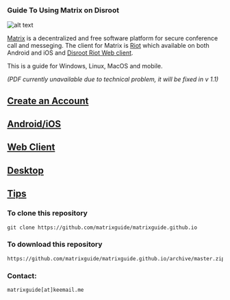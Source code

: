 ### Guide To Using Matrix on Disroot

![alt text](https://matrix.org/blog/wp-content/uploads/2015/01/logo1.png "Matrix")

[Matrix](https://matrix.org/) is a decentralized and free software platform for secure conference call and messeging. The client for Matrix is [Riot](https://riot.im/) which available on both Android and iOS and [Disroot Riot Web client](https://chat.disroot.org/).

This is a guide for Windows, Linux, MacOS and mobile.

*(PDF currently unavailable due to technical problem, it will be fixed in v 1.1)*

## [Create an Account](user.md)
## [Android/iOS](mobile.md)
## [Web Client](web.md)
## [Desktop](desktop.md)
## [Tips](tips.md)

### To clone this repository

    git clone https://github.com/matrixguide/matrixguide.github.io
    
### To download this repository

    https://github.com/matrixguide/matrixguide.github.io/archive/master.zip
    
### Contact:

    matrixguide[at]keemail.me


